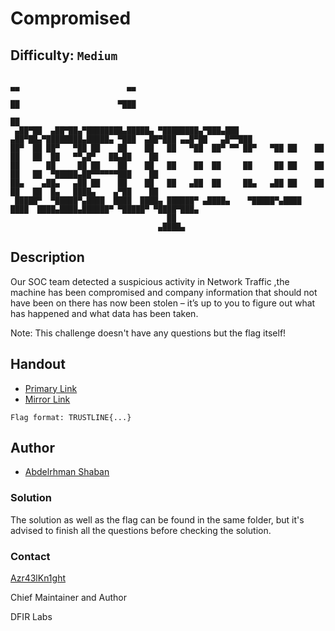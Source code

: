 # Compromised
## Difficulty: `Medium`

```
                                                                               ▄▄                        ▄▄  
                                                                               ██                      ▀███  
                                                                                                         ██  
 ▄██▀██  ▄██▀██▄▀████████▄█████▄ ▀████████▄▀███▄███  ▄██▀██▄▀████████▄█████▄ ▀███  ▄██▀███ ▄▄█▀██   ▄█▀▀███  
██▀  ██ ██▀   ▀██ ██    ██    ██   ██   ▀██  ██▀ ▀▀ ██▀   ▀██ ██    ██    ██   ██  ██   ▀▀▄█▀   ██▄██    ██  
██      ██     ██ ██    ██    ██   ██    ██  ██     ██     ██ ██    ██    ██   ██  ▀█████▄██▀▀▀▀▀▀███    ██  
██▄    ▄██▄   ▄██ ██    ██    ██   ██   ▄██  ██     ██▄   ▄██ ██    ██    ██   ██  █▄   ████▄    ▄▀██    ██  
 █████▀  ▀█████▀▄████  ████  ████▄ ██████▀ ▄████▄    ▀█████▀▄████  ████  ████▄████▄██████▀ ▀█████▀ ▀████▀███▄
                                   ██                                                                        
                                 ▄████▄                                                                                                                                         
```

## Description

Our SOC team detected a suspicious activity in Network Traffic ,the machine has been compromised and company information that should not have been on there has now been stolen – it’s up to you to figure out what has happened and what data has been taken.

Note: This challenge doesn't have any questions but the flag itself!

## Handout
+ [Primary Link](https://drive.google.com/file/d/1FeV_DioiMivQ6ZbFaVUgysa8_71yRDhU/view?usp=sharing)
+ [Mirror Link](https://mega.nz/file/M39khYxa#jDih3kB59v-c7KlR76TuasGIUgzmKebTAMNl_QwVdw0)

`Flag format: TRUSTLINE{...}`

## Author
- [Abdelrhman Shaban](https://abdelrahme.github.io/)

### Solution

The solution as well as the flag can be found in the same folder, but it's advised to finish all the questions before checking the solution.

### Contact

[Azr43lKn1ght](https://twitter.com/Azr43lKn1ght)

Chief Maintainer and Author

DFIR Labs